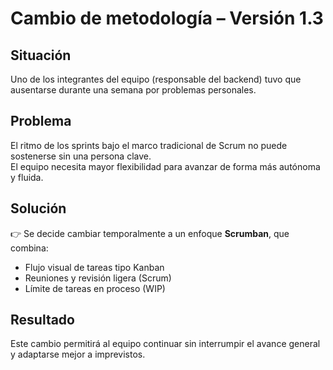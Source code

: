 # Cambio de metodología – Versión 1.3

## Situación

Uno de los integrantes del equipo (responsable del backend) tuvo que ausentarse durante una semana por problemas personales.

## Problema

El ritmo de los sprints bajo el marco tradicional de Scrum no puede sostenerse sin una persona clave.  
El equipo necesita mayor flexibilidad para avanzar de forma más autónoma y fluida.

## Solución

👉 Se decide cambiar temporalmente a un enfoque **Scrumban**, que combina:
- Flujo visual de tareas tipo Kanban
- Reuniones y revisión ligera (Scrum)
- Límite de tareas en proceso (WIP)

## Resultado

Este cambio permitirá al equipo continuar sin interrumpir el avance general y adaptarse mejor a imprevistos.
